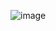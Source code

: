 ![image](https://github.com/Sarvadnyachaudhari/wdl/assets/130560312/4fbb128d-20f7-40ac-b3b8-e94923183db6)

